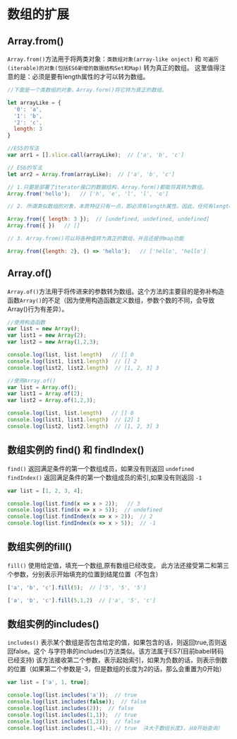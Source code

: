 # 数组的扩展

## Array.from()

`Array.from()`方法用于将两类对象：`类数组对象(array-like onject)` 和 `可遍历(iterable)的对象(包括ES6新增的数据结构Set和Map)` 转为真正的数组。
这里值得注意的是：必须是要有length属性的才可以转为数组。

```js
//下面是一个类数组的对象，Array.form()将它转为真正的数组。

let arrayLike = {
  '0': 'a',
  '1': 'b',
  '2': 'c',
  length: 3
}

//ES5的写法
var arr1 = [].slice.call(arrayLike);  // ['a', 'b', 'c']

// ES6的写法
let arr2 = Array.from(arrayLike);  // ['a', 'b', 'c']

```

```js
// 1.只要是部署了iterator接口的数据结构，Array.form()都能将其转为数组。
Array.from('hello');   // ['h', 'e', 'l', 'l', 'o']

// 2. 所谓类似数组的对象，本质特征只有一点，即必须有length属性。因此，任何有length属性的对象，都可以通过Array.from方法转为数组

Array.from({ length: 3 });  // [undefined, undefined, undefined]
Array.from({ })   // []

// 3. Array.from()可以将各种值转为真正的数组，并且还提供map功能

Array.from({length: 2}, () => 'hello');   // ['hello', 'hello']
```


## Array.of()

`Array.of()`方法用于将传进来的参数转为数组。这个方法的主要目的是弥补构造函数`Array()`的不足（因为使用构造函数定义数组，参数个数的不同，会导致Array()行为有差异）。

```js
//使用构造函数
var list = new Array();
var list1 = new Array(2);
var list2 = new Array(1,2,3);

console.log(list, list.length)   // [] 0
console.log(list1, list1.length)  // [] 2
console.log(list2, list2.length)  // [1, 2, 3] 3
```

```js
//使用Array.of()
var list = Array.of();
var list1 = Array.of(2);
var list2 = Array.of(1,2,3);

console.log(list, list.length)   // [] 0
console.log(list1, list1.length)  // [2] 1
console.log(list2, list2.length)  // [1, 2, 3] 3
```


## 数组实例的 find() 和 findIndex()

`find()`  返回满足条件的第一个数组成员，如果没有则返回 `undefined`
`findIndex()`  返回满足条件的第一个数组成员的索引,如果没有则返回 `-1`

```js
var list = [1, 2, 3, 4];

console.log(list.find(x => x > 2));   // 3
console.log(list.find(x => x > 5));  // undefined
console.log(list.findIndex(x => x > 2));  // 2
console.log(list.findIndex(x => x > 5));  // -1
```


## 数组实例的fill()

`fill()` 使用给定值，填充一个数组,原有数组已经改变。
此方法还接受第二和第三个参数，分别表示开始填充的位置到结尾位置（不包含）

```js
['a', 'b', 'c'].fill(5);  // ['5', '5', '5']

['a', 'b', 'c'].fill(5,1,2)  // ['a', '5', 'c']

```

## 数组实例的includes()

`includes()` 表示某个数组是否包含给定的值，如果包含的话，则返回true,否则返回false。这个
与字符串的includes()方法类似。该方法属于ES7(目前babel转码已经支持)
该方法接收第二个参数，表示起始索引，如果为负数的话，则表示倒数的位置（如果第二个参数是-3，但是数组的长度为2的话，那么会重置为0开始）

```js
var list = ['a', 1, true];

console.log(list.includes('a'));  // true
console.log(list.includes(false));  // false
console.log(list.includes(2));  // false  
console.log(list.includes(1,1));  // true
console.log(list.includes(1,2));  // false
console.log(list.includes(1,-4)); // true （4大于数组长度3，从0开始查询）
```
